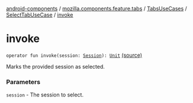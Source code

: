 [android-components](../../../index.md) / [mozilla.components.feature.tabs](../../index.md) / [TabsUseCases](../index.md) / [SelectTabUseCase](index.md) / [invoke](./invoke.md)

# invoke

`operator fun invoke(session: `[`Session`](../../../mozilla.components.browser.session/-session/index.md)`): `[`Unit`](https://kotlinlang.org/api/latest/jvm/stdlib/kotlin/-unit/index.html) [(source)](https://github.com/mozilla-mobile/android-components/blob/master/components/feature/tabs/src/main/java/mozilla/components/feature/tabs/TabsUseCases.kt#L26)

Marks the provided session as selected.

### Parameters

`session` - The session to select.